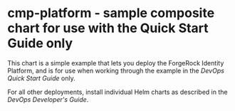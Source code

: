 # cmp-platform - sample composite chart for use with the Quick Start Guide only

This chart is a simple example that lets you deploy the ForgeRock Identity 
 Platform, and is for use when working through the example in the *DevOps Quick 
 Start Guide* only.  

For all other deployments, install individual Helm charts as described in the 
 *DevOps Developer's Guide*. 


